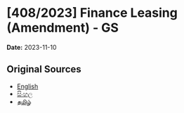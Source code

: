 # [408/2023] Finance Leasing (Amendment) - GS

**Date:** 2023-11-10

## Original Sources

- [English](https://documents.gov.lk/view/bills/2023/11/408-2023_E.pdf)
- [සිංහල](https://documents.gov.lk/view/bills/2023/11/408-2023_S.pdf)
- [தமிழ்](https://documents.gov.lk/view/bills/2023/11/408-2023_T.pdf)
